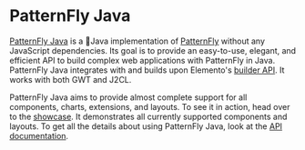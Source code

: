 # PatternFly Java

[PatternFly Java](https://github.com/patternfly-java/patternfly-java?tab=readme-ov-file#readme) is a 💯Java implementation of [PatternFly](https://www.patternfly.org/) without any JavaScript dependencies. Its goal is to provide an easy-to-use, elegant, and efficient API to build complex web applications with PatternFly in Java. PatternFly Java integrates with and builds upon Elemento's [builder API](https://github.com/hal/elemento#builder-api). It works with both GWT and J2CL. 

PatternFly Java aims to provide almost complete support for all components, charts, extensions, and layouts. To see it in action, head over to the [showcase](https://patternfly-java.github.io/). It demonstrates all currently supported components and layouts. To get all the details about using PatternFly Java, look at the [API documentation](https://patternfly-java.github.io/apidocs/).
